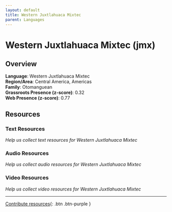 ```yaml
---
layout: default
title: Western Juxtlahuaca Mixtec
parent: Languages
---
```


# Western Juxtlahuaca Mixtec (jmx)

## Overview

**Language**: Western Juxtlahuaca Mixtec  
**Region/Area**: Central America, Americas  
**Family**: Otomanguean  
**Grassroots Presence (z-score)**: 0.32  
**Web Presence (z-score)**: 0.77  

## Resources

### Text Resources
*Help us collect text resources for Western Juxtlahuaca Mixtec*

### Audio Resources
*Help us collect audio resources for Western Juxtlahuaca Mixtec*

### Video Resources
*Help us collect video resources for Western Juxtlahuaca Mixtec*

---

[Contribute resources](https://forms.office.com/e/1SfLJx3u1r){: .btn .btn-purple }
